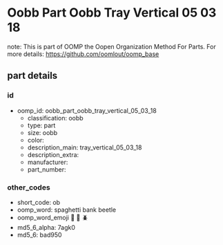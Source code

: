 # Oobb Part Oobb Tray Vertical 05 03 18  

note: This is part of OOMP the Oopen Organization Method For Parts. For more details: https://github.com/oomlout/oomp_base

##  part details





### id
* oomp_id: oobb_part_oobb_tray_vertical_05_03_18
  * classification: oobb
  * type: part
  * size: oobb
  * color: 
  * description_main: tray_vertical_05_03_18
  * description_extra: 
  * manufacturer: 
  * part_number: 

### other_codes
* short_code: ob
* oomp_word: spaghetti bank beetle
* oomp_word_emoji :spaghetti: :bank: :beetle:
* md5_6_alpha: 7agk0
* md5_6: bad950